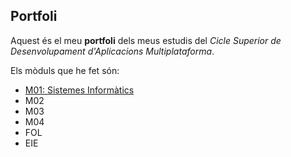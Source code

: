 ## Portfoli

Aquest és el meu **portfoli** dels meus estudis del *Cicle Superior de Desenvolupament d'Aplicacions Multiplataforma*.

Els mòduls que he fet són:
- [M01: Sistemes Informàtics](https://github.com/OscarBePl/Portfoli/tree/main/Moduls/M01-SistemesInformatics)
- M02
- M03
- M04
- FOL
- EIE
